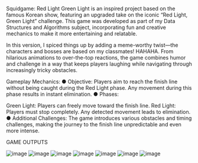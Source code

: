 Squidgame: Red Light Green Light is an inspired project based on the famous Korean show, featuring an upgraded take on the iconic “Red Light, Green Light” challenge. This game was developed as part of my Data Structures and Algorithms subject, incorporating fun and creative mechanics to make it more entertaining and relatable.

In this version, I spiced things up by adding a meme-worthy twist—the characters and bosses are based on my classmates! HAHAHA. From hilarious animations to over-the-top reactions, the game combines humor and challenge in a way that keeps players laughing while navigating through increasingly tricky obstacles.

Gameplay Mechanics:
● Objective: Players aim to reach the finish line without being caught during the Red Light phase. Any movement during this phase results in instant elimination.
● Phases:

Green Light: Players can freely move toward the finish line.
Red Light: Players must stop completely. Any detected movement leads to elimination.
● Additional Challenges: The game introduces various obstacles and timing challenges, making the journey to the finish line unpredictable and even more intense.


GAME OUTPUTS



![image](https://github.com/user-attachments/assets/09719f8d-b5ec-4a64-a277-9df57b188436)
![image](https://github.com/user-attachments/assets/fa0a2fb7-c61a-44f2-8562-db4c8ab42089)
![image](https://github.com/user-attachments/assets/307df3f6-c88a-4b03-931b-149c527dc870)
![image](https://github.com/user-attachments/assets/b08dc965-509f-4714-b4f4-d1a11fda7fdc)
![image](https://github.com/user-attachments/assets/5fe9d56b-9dbf-4b4b-add8-034698bcbddf)
![image](https://github.com/user-attachments/assets/8d20b772-9501-4d08-acd7-dc0389270784)
![image](https://github.com/user-attachments/assets/35edd02d-983a-4684-b84d-a06f2843471d)







